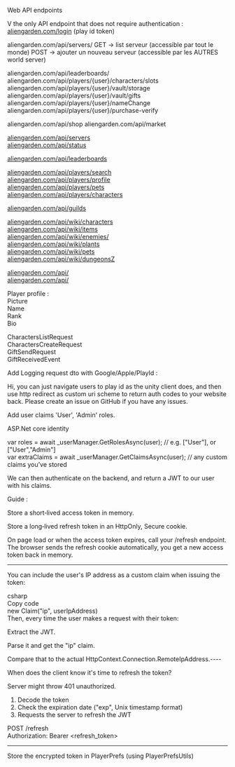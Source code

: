 Web API endpoints  


  
V the only API endpoint that does not require authentication :  
[aliengarden.com/login](http://aliengarden.com/login) (play id token)  



aliengarden.com/api/servers/
    GET -> list serveur (accessible par tout le monde)
    POST -> ajouter un nouveau serveur (accessible par les AUTRES world server)

aliengarden.com/api/leaderboards/
aliengarden.com/api/players/{user}/characters/slots
aliengarden.com/api/players/{user}/vault/storage
aliengarden.com/api/players/{user}/vault/gifts
aliengarden.com/api/players/{user}/nameChange
aliengarden.com/api/players/{user}/purchase-verify

aliengarden.com/api/shop
aliengarden.com/api/market


[aliengarden.com/api/servers](http://aliengarden.com/api/servers)  
[aliengarden.com/api/status](http://aliengarden.com/api/status)  

[aliengarden.com/api/leaderboards](http://aliengarden.com/api/leaderboards)  

[aliengarden.com/api/players/search](http://aliengarden.com/api/players/search)  
[aliengarden.com/api/players/profile](http://aliengarden.com/api/players/profile)  
[aliengarden.com/api/players/pets](http://aliengarden.com/api/players/pets)  
[aliengarden.com/api/players/characters](http://aliengarden.com/api/players/characters)  

[aliengarden.com/api/guilds](http://aliengarden.com/api/guilds)  
  
[aliengarden.com/api/wiki/characters](http://aliengarden.com/api/wiki/characters)  
[aliengarden.com/api/wiki/items](http://aliengarden.com/api/wiki/items)  
[aliengarden.com/api/wiki/enemies/](http://aliengarden.com/api/wiki/enemies/)  
[aliengarden.com/api/wiki/plants](http://aliengarden.com/api/wiki/plants)  
[aliengarden.com/api/wiki/pets](http://aliengarden.com/api/wiki/pets)  
[aliengarden.com/api/wiki/dungeonsZ](http://aliengarden.com/api/wiki/dungeonsZ)  
  
  
[aliengarden.com/api/](http://aliengarden.com/api/)  
[aliengarden.com/api/](http://aliengarden.com/api/)  
  
  
Player profile :  
Picture  
Name  
Rank  
Bio  
  






  
CharactersListRequest  
CharactersCreateRequest  
GiftSendRequest  
GiftReceivedEvent  
  
  
  
  
Add Logging request dto with Google/Apple/PlayId :  
  
Hi, you can just navigate users to play id as the unity client does, and then use http redirect as custom uri scheme to return auth codes to your website back. Please create an issue on GitHub if you have any issues.  
  
Add user claims 'User', 'Admin' roles.  
  
ASP.Net core identity  
  
var roles = await _userManager.GetRolesAsync(user); // e.g. ["User"], or ["User","Admin"]  
var extraClaims = await _userManager.GetClaimsAsync(user); // any custom claims you’ve stored  
  
  
We can then authenticate on the backend, and return a JWT to our user with his claims.  
  
  
  
Guide :  
  
  
Store a short‑lived access token in memory.  
  
Store a long‑lived refresh token in an HttpOnly, Secure cookie.  
  
On page load or when the access token expires, call your /refresh endpoint. The browser sends the refresh cookie automatically, you get a new access token back in memory.  
  
  
  
------  
  
You can include the user's IP address as a custom claim when issuing the token:  
  
csharp  
Copy code  
new Claim("ip", userIpAddress)  
Then, every time the user makes a request with their token:  
  
Extract the JWT.  
  
Parse it and get the "ip" claim.  
  
Compare that to the actual HttpContext.Connection.RemoteIpAddress.----  
  
When does the client know it's time to refresh the token?  
  
Server might throw 401 unauthorized.  
  
1. Decode the token  
2. Check the expiration date ("exp", Unix timestamp format)  
3. Requests the server to refresh the JWT  
  
POST /refresh  
Authorization: Bearer <refresh_token>  
  
  
---  
  
  
Store the encrypted token in PlayerPrefs (using PlayerPrefsUtils)